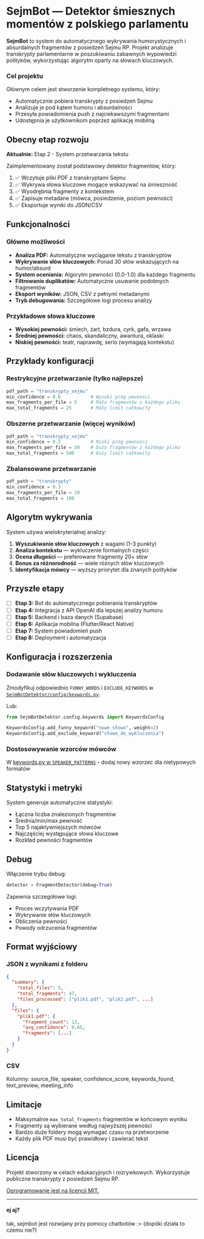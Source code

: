 # SejmBot — Detektor śmiesznych momentów z polskiego parlamentu

**SejmBot** to system do automatycznego wykrywania humorystycznych i absurdalnych fragmentów z posiedzeń Sejmu RP.
Projekt analizuje transkrypty parlamentarne w poszukiwaniu zabawnych wypowiedzi polityków, wykorzystując algorytm oparty
na słowach kluczowych.

### Cel projektu

Głównym celem jest stworzenie kompletnego systemu, który:

- Automatycznie pobiera transkrypty z posiedzeń Sejmu
- Analizuje je pod kątem humoru i absurdalności
- Przesyła powiadomienia push z najciekawszymi fragmentami
- Udostępnia je użytkownikom poprzez aplikację mobilną

## Obecny etap rozwoju

**Aktualnie:** Etap 2 - System przetwarzania tekstu

Zaimplementowany został podstawowy detektor fragmentów, który:

1. ✅ Wczytuje pliki PDF z transkryptami Sejmu
2. ✅ Wykrywa słowa kluczowe mogące wskazywać na śmieszność
3. ✅ Wyodrębnia fragmenty z kontekstem
4. ✅ Zapisuje metadane (mówca, posiedzenie, poziom pewności)
5. ✅ Eksportuje wyniki do JSON/CSV

## Funkcjonalności

### Główne możliwości

- **Analiza PDF:** Automatyczne wyciąganie tekstu z transkryptów
- **Wykrywanie słów kluczowych:** Ponad 30 słów wskazujących na humor/absurd
- **System oceniania:** Algorytm pewności (0.0-1.0) dla każdego fragmentu
- **Filtrowanie duplikatów:** Automatyczne usuwanie podobnych fragmentów
- **Eksport wyników:** JSON, CSV z pełnymi metadanymi
- **Tryb debugowania:** Szczegółowe logi procesu analizy

### Przykładowe słowa kluczowe

- **Wysokiej pewności:** śmiech, żart, bzdura, cyrk, gafa, wrzawa
- **Średniej pewności:** chaos, skandaliczny, awantura, oklaski
- **Niskiej pewności:** teatr, naprawdę, serio (wymagają kontekstu)

## Przykłady konfiguracji

### Restrykcyjne przetwarzanie (tylko najlepsze)
```python
pdf_path = "transkrypty_sejmu"
min_confidence = 0.6           # Wysoki próg pewności
max_fragments_per_file = 5     # Mało fragmentów z każdego pliku
max_total_fragments = 25       # Mały limit całkowity
```

### Obszerne przetwarzanie (więcej wyników)
```python
pdf_path = "transkrypty_sejmu"
min_confidence = 0.2           # Niski próg pewności
max_fragments_per_file = 50    # Dużo fragmentów z każdego pliku
max_total_fragments = 500      # Duży limit całkowity
```

### Zbalansowane przetwarzanie
```python
pdf_path = "transkrypty"
min_confidence = 0.3
max_fragments_per_file = 20
max_total_fragments = 100
```

## Algorytm wykrywania

System używa wielokryterialnej analizy:

1. **Wyszukiwanie słów kluczowych** z wagami (1-3 punkty)
2. **Analiza kontekstu** — wykluczenie formalnych części
3. **Ocena długości** — preferowane fragmenty 20+ słów
4. **Bonus za różnorodność** — wiele różnych słów kluczowych
5. **Identyfikacja mówcy** — wyższy priorytet dla znanych polityków

## Przyszłe etapy

- [ ] **Etap 3:** Bot do automatycznego pobierania transkryptów
- [ ] **Etap 4:** Integracja z API OpenAI dla lepszej analizy humoru
- [ ] **Etap 5:** Backend i baza danych (Supabase)
- [ ] **Etap 6:** Aplikacja mobilna (Flutter/React Native)
- [ ] **Etap 7:** System powiadomień push
- [ ] **Etap 8:** Deployment i automatyzacja

## Konfiguracja i rozszerzenia

### Dodawanie słów kluczowych i wykluczenia
Zmodyfikuj odpowiednio `FUNNY_WORDS` i `EXCLUDE_KEYWORDS` w [`SejmBotDetektor/config/keywords.py`](https://github.com/philornot/SejmBot/blob/main/SejmBotDetektor/config/keywords.py).

Lub:
```python
from SejmBotDetektor.config.keywords import KeywordsConfig

KeywordsConfig.add_funny_keyword("nowe_słowo", weight=2)
KeywordsConfig.add_exclude_keyword("słowo_do_wykluczenia")
```

### Dostosowywanie wzorców mówców

W [keywords.py w `SPEAKER_PATTERNS`](https://github.com/philornot/SejmBot/blob/main/SejmBotDetektor/config/keywords.py) - dodaj nowy wzorzec dla nietypowych formatów


## Statystyki i metryki

System generuje automatyczne statystyki:

- Łączna liczba znalezionych fragmentów
- Średnia/min/max pewność
- Top 5 najaktywniejszych mówców
- Najczęściej występujące słowa kluczowe
- Rozkład pewności fragmentów

## Debug

Włączenie trybu debug:

```python
detector = FragmentDetector(debug=True)
```

Zapewnia szczegółowe logi:

- Proces wczytywania PDF
- Wykrywanie słów kluczowych
- Obliczenia pewności
- Powody odrzucenia fragmentów

## Format wyjściowy

### JSON z wynikami z folderu

```json
{
  "summary": {
    "total_files": 5,
    "total_fragments": 47,
    "files_processed": ["plik1.pdf", "plik2.pdf", ...]
  },
  "files": {
    "plik1.pdf": {
      "fragment_count": 12,
      "avg_confidence": 0.65,
      "fragments": [...]
    }
  }
}
```

### CSV

Kolumny: source_file, speaker, confidence_score, keywords_found, text_preview, meeting_info

## Limitacje

* Maksymalnie `max_total_fragments` fragmentów w końcowym wyniku
* Fragmenty są wybierane według najwyższej pewności
* Bardzo duże foldery mogą wymagać czasu na przetworzenie
* Każdy plik PDF musi być prawidłowy i zawierać tekst

## Licencja

Projekt stworzony w celach edukacyjnych i rozrywkowych.
Wykorzystuje publiczne transkrypty z posiedzeń Sejmu RP.

[Oprogramowanie jest na licencji MIT.](https://github.com/philornot/SejmBot/blob/main/LICENSE)

---
#### ej aj?
tak, sejmbot jest rozwijany przy pomocy chatbotów :> (dopóki działa to czemu nie?)